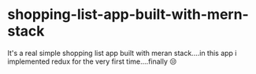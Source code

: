 # shopping-list-app-built-with-mern-stack
It's a real simple shopping list app built with meran stack....in this app i implemented redux for the very first time....finally :unamused:
